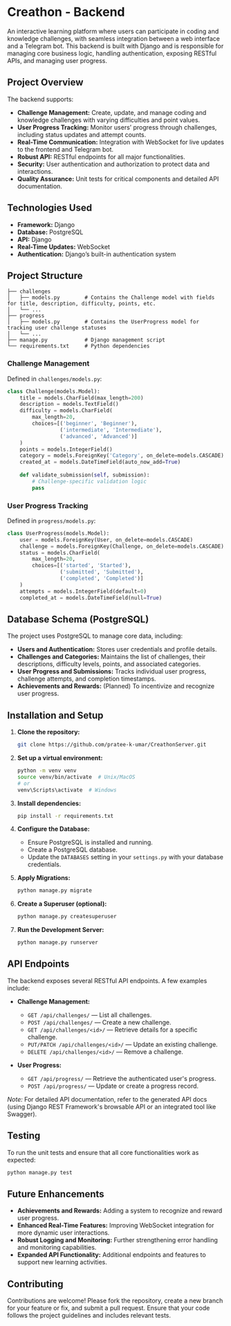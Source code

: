 # Creathon - Backend

An interactive learning platform where users can participate in coding and knowledge challenges, with seamless integration between a web interface and a Telegram bot. This backend is built with Django and is responsible for managing core business logic, handling authentication, exposing RESTful APIs, and managing user progress.

## Project Overview

The backend supports:

- **Challenge Management:** Create, update, and manage coding and knowledge challenges with varying difficulties and point values.
- **User Progress Tracking:** Monitor users’ progress through challenges, including status updates and attempt counts.
- **Real-Time Communication:** Integration with WebSocket for live updates to the frontend and Telegram bot.
- **Robust API:** RESTful endpoints for all major functionalities.
- **Security:** User authentication and authorization to protect data and interactions.
- **Quality Assurance:** Unit tests for critical components and detailed API documentation.

## Technologies Used

- **Framework:** Django
- **Database:** PostgreSQL
- **API:** Django
- **Real-Time Updates:** WebSocket
- **Authentication:** Django’s built-in authentication system

## Project Structure

```
├── challenges
│   ├── models.py        # Contains the Challenge model with fields for title, description, difficulty, points, etc.
│   └── ...
├── progress
│   ├── models.py        # Contains the UserProgress model for tracking user challenge statuses
│   └── ...
├── manage.py            # Django management script
└── requirements.txt     # Python dependencies
```

### Challenge Management

Defined in `challenges/models.py`:

```python
class Challenge(models.Model):
    title = models.CharField(max_length=200)
    description = models.TextField()
    difficulty = models.CharField(
        max_length=20,
        choices=[('beginner', 'Beginner'),
                 ('intermediate', 'Intermediate'),
                 ('advanced', 'Advanced')]
    )
    points = models.IntegerField()
    category = models.ForeignKey('Category', on_delete=models.CASCADE)
    created_at = models.DateTimeField(auto_now_add=True)
    
    def validate_submission(self, submission):
        # Challenge-specific validation logic
        pass
```

### User Progress Tracking

Defined in `progress/models.py`:

```python
class UserProgress(models.Model):
    user = models.ForeignKey(User, on_delete=models.CASCADE)
    challenge = models.ForeignKey(Challenge, on_delete=models.CASCADE)
    status = models.CharField(
        max_length=20,
        choices=[('started', 'Started'),
                 ('submitted', 'Submitted'),
                 ('completed', 'Completed')]
    )
    attempts = models.IntegerField(default=0)
    completed_at = models.DateTimeField(null=True)
```

## Database Schema (PostgreSQL)

The project uses PostgreSQL to manage core data, including:

- **Users and Authentication:** Stores user credentials and profile details.
- **Challenges and Categories:** Maintains the list of challenges, their descriptions, difficulty levels, points, and associated categories.
- **User Progress and Submissions:** Tracks individual user progress, challenge attempts, and completion timestamps.
- **Achievements and Rewards:** (Planned) To incentivize and recognize user progress.

## Installation and Setup

1. **Clone the repository:**

   ```bash
   git clone https://github.com/pratee-k-umar/CreathonServer.git
   ```

2. **Set up a virtual environment:**

   ```bash
   python -m venv venv
   source venv/bin/activate  # Unix/MacOS
   # or
   venv\Scripts\activate  # Windows
   ```

3. **Install dependencies:**

   ```bash
   pip install -r requirements.txt
   ```

4. **Configure the Database:**

   - Ensure PostgreSQL is installed and running.
   - Create a PostgreSQL database.
   - Update the `DATABASES` setting in your `settings.py` with your database credentials.

5. **Apply Migrations:**

   ```bash
   python manage.py migrate
   ```

6. **Create a Superuser (optional):**

   ```bash
   python manage.py createsuperuser
   ```

7. **Run the Development Server:**

   ```bash
   python manage.py runserver
   ```

## API Endpoints

The backend exposes several RESTful API endpoints. A few examples include:

- **Challenge Management:**
  - `GET /api/challenges/` — List all challenges.
  - `POST /api/challenges/` — Create a new challenge.
  - `GET /api/challenges/<id>/` — Retrieve details for a specific challenge.
  - `PUT/PATCH /api/challenges/<id>/` — Update an existing challenge.
  - `DELETE /api/challenges/<id>/` — Remove a challenge.

- **User Progress:**
  - `GET /api/progress/` — Retrieve the authenticated user's progress.
  - `POST /api/progress/` — Update or create a progress record.

*Note:* For detailed API documentation, refer to the generated API docs (using Django REST Framework's browsable API or an integrated tool like Swagger).

## Testing

To run the unit tests and ensure that all core functionalities work as expected:

```bash
python manage.py test
```

## Future Enhancements

- **Achievements and Rewards:** Adding a system to recognize and reward user progress.
- **Enhanced Real-Time Features:** Improving WebSocket integration for more dynamic user interactions.
- **Robust Logging and Monitoring:** Further strengthening error handling and monitoring capabilities.
- **Expanded API Functionality:** Additional endpoints and features to support new learning activities.

## Contributing

Contributions are welcome! Please fork the repository, create a new branch for your feature or fix, and submit a pull request. Ensure that your code follows the project guidelines and includes relevant tests.